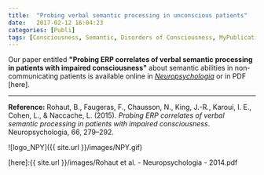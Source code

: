 ```yaml
---
title:  "Probing verbal semantic processing in unconscious patients"
date:   2017-02-12 16:04:23
categories: [Publi]
tags: [Consciousness, Semantic, Disorders of Consciousness, MyPublications]
---
```


Our paper entitled **"Probing ERP correlates of verbal semantic processing in patients with impaired consciousness"** about semantic abilities in non-communicating patients is available online in [*Neuropsychologia*](http://dx.doi.org/10.1016/j.neuropsychologia.2014.10.014) or in PDF  [here].

---

**Reference:** Rohaut, B., Faugeras, F., Chausson, N., King, J.-R., Karoui, I. E., Cohen, L., & Naccache, L. (2015). *Probing ERP correlates of verbal semantic processing in patients with impaired consciousness*. Neuropsychologia, 66, 279–292.

![logo_NPY]({{ site.url }}/images/NPY.gif)


[here]:{{ site.url }}/images/Rohaut et al. - Neuropsychologia - 2014.pdf
